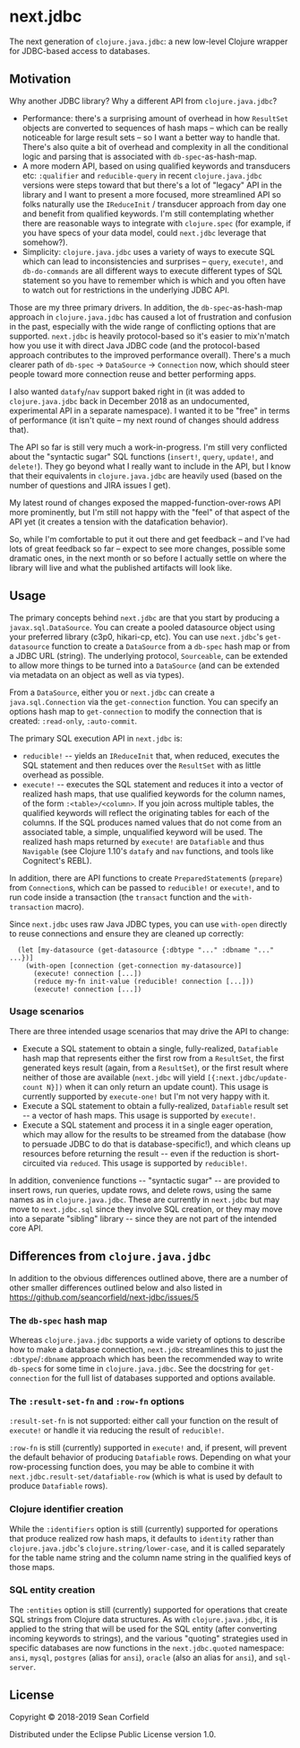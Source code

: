 # next.jdbc

The next generation of `clojure.java.jdbc`: a new low-level Clojure wrapper for JDBC-based access to databases.

## Motivation

Why another JDBC library? Why a different API from `clojure.java.jdbc`?

* Performance: there's a surprising amount of overhead in how `ResultSet` objects are converted to sequences of hash maps – which can be really noticeable for large result sets – so I want a better way to handle that. There's also quite a bit of overhead and complexity in all the conditional logic and parsing that is associated with `db-spec`-as-hash-map.
* A more modern API, based on using qualified keywords and transducers etc: `:qualifier` and `reducible-query` in recent `clojure.java.jdbc` versions were steps toward that but there's a lot of "legacy" API in the library and I want to present a more focused, more streamlined API so folks naturally use the `IReduceInit` / transducer approach from day one and benefit from qualified keywords. I'm still contemplating whether there are reasonable ways to integrate with `clojure.spec` (for example, if you have specs of your data model, could `next.jdbc` leverage that somehow?).
* Simplicity: `clojure.java.jdbc` uses a variety of ways to execute SQL which can lead to inconsistencies and surprises – `query`, `execute!`, and `db-do-commands` are all different ways to execute different types of SQL statement so you have to remember which is which and you often have to watch out for restrictions in the underlying JDBC API.

Those are my three primary drivers. In addition, the `db-spec`-as-hash-map approach in `clojure.java.jdbc` has caused a lot of frustration and confusion in the past, especially with the wide range of conflicting options that are supported. `next.jdbc` is heavily protocol-based so it's easier to mix'n'match how you use it with direct Java JDBC code (and the protocol-based approach contributes to the improved performance overall). There's a much clearer path of `db-spec` -> `DataSource` -> `Connection` now, which should steer people toward more connection reuse and better performing apps.

I also wanted `datafy`/`nav` support baked right in (it was added to `clojure.java.jdbc` back in December 2018 as an undocumented, experimental API in a separate namespace). I wanted it to be "free" in terms of performance (it isn't quite – my next round of changes should address that).

The API so far is still very much a work-in-progress. I'm still very conflicted about the "syntactic sugar" SQL functions (`insert!`, `query`, `update!`, and `delete!`). They go beyond what I really want to include in the API, but I know that their equivalents in `clojure.java.jdbc` are heavily used (based on the number of questions and JIRA issues I get).

My latest round of changes exposed the mapped-function-over-rows API more prominently, but I'm still not happy with the "feel" of that aspect of the API yet (it creates a tension with the datafication behavior).

So, while I'm comfortable to put it out there and get feedback – and I've had lots of great feedback so far – expect to see more changes, possible some dramatic ones, in the next month or so before I actually settle on where the library will live and what the published artifacts will look like.

## Usage

The primary concepts behind `next.jdbc` are that you start by producing a `javax.sql.DataSource`. You can create a pooled datasource object using your preferred library (c3p0, hikari-cp, etc). You can use `next.jdbc`'s `get-datasource` function to create a `DataSource` from a `db-spec` hash map or from a JDBC URL (string). The underlying protocol, `Sourceable`, can be extended to allow more things to be turned into a `DataSource` (and can be extended via metadata on an object as well as via types).

From a `DataSource`, either you or `next.jdbc` can create a `java.sql.Connection` via the `get-connection` function. You can specify an options hash map to `get-connection` to modify the connection that is created: `:read-only`, `:auto-commit`.

The primary SQL execution API in `next.jdbc` is:
* `reducible!` -- yields an `IReduceInit` that, when reduced, executes the SQL statement and then reduces over the `ResultSet` with as little overhead as possible.
* `execute!` -- executes the SQL statement and reduces it into a vector of realized hash maps, that use qualified keywords for the column names, of the form `:<table>/<column>`. If you join across multiple tables, the qualified keywords will reflect the originating tables for each of the columns. If the SQL produces named values that do not come from an associated table, a simple, unqualified keyword will be used. The realized hash maps returned by `execute!` are `Datafiable` and thus `Navigable` (see Clojure 1.10's `datafy` and `nav` functions, and tools like Cognitect's REBL).

In addition, there are API functions to create `PreparedStatement`s (`prepare`) from `Connection`s, which can be passed to `reducible!` or `execute!`, and to run code inside a transaction (the `transact` function and the `with-transaction` macro).

Since `next.jdbc` uses raw Java JDBC types, you can use `with-open` directly to reuse connections and ensure they are cleaned up correctly:

```
  (let [my-datasource (get-datasource {:dbtype "..." :dbname "..." ...})]
    (with-open [connection (get-connection my-datasource)]
      (execute! connection [...])
      (reduce my-fn init-value (reducible! connection [...]))
      (execute! connection [...])
```

### Usage scenarios

There are three intended usage scenarios that may drive the API to change:
* Execute a SQL statement to obtain a single, fully-realized, `Datafiable` hash map that represents either the first row from a `ResultSet`, the first generated keys result (again, from a `ResultSet`), or the first result where neither of those are available (`next.jdbc` will yield `[{:next.jdbc/update-count N}])` when it can only return an update count). This usage is currently supported by `execute-one!` but I'm not very happy with it.
* Execute a SQL statement to obtain a fully-realized, `Datafiable` result set -- a vector of hash maps. This usage is supported by `execute!`.
* Execute a SQL statement and process it in a single eager operation, which may allow for the results to be streamed from the database (how to persuade JDBC to do that is database-specific!), and which cleans up resources before returning the result -- even if the reduction is short-circuited via `reduced`. This usage is supported by `reducible!`.

In addition, convenience functions -- "syntactic sugar" -- are provided to insert rows, run queries, update rows, and delete rows, using the same names as in `clojure.java.jdbc`. These are currently in `next.jdbc` but may move to `next.jdbc.sql` since they involve SQL creation, or they may move into a separate "sibling" library -- since they are not part of the intended core API.

## Differences from `clojure.java.jdbc`

In addition to the obvious differences outlined above, there are a number of other smaller differences outlined below and also listed in https://github.com/seancorfield/next-jdbc/issues/5

### The `db-spec` hash map

Whereas `clojure.java.jdbc` supports a wide variety of options to describe how to make a database connection, `next.jdbc` streamlines this to just the `:dbtype`/`:dbname` approach which has been the recommended way to write `db-spec`s for some time in `clojure.java.jdbc`. See the docstring for `get-connection` for the full list of databases supported and options available.

### The `:result-set-fn` and `:row-fn` options

`:result-set-fn` is not supported: either call your function on the result of `execute!` or handle it via reducing the result of `reducible!`.

`:row-fn` is still (currently) supported in `execute!` and, if present, will prevent the default behavior of producing `Datafiable` rows. Depending on what your row-processing function does, you may be able to combine it with `next.jdbc.result-set/datafiable-row` (which is what is used by default to produce `Datafiable` rows).

### Clojure identifier creation

While the `:identifiers` option is still (currently) supported for operations that produce realized row hash maps, it defaults to `identity` rather than `clojure.java.jdbc`'s `clojure.string/lower-case`, and it is called separately for the table name string and the column name string in the qualified keys of those maps.

### SQL entity creation

The `:entities` option is still (currently) supported for operations that create SQL strings from Clojure data structures. As with `clojure.java.jdbc`, it is applied to the string that will be used for the SQL entity (after converting incoming keywords to strings), and the various "quoting" strategies used in specific databases are now functions in the `next.jdbc.quoted` namespace: `ansi`, `mysql`, `postgres` (alias for `ansi`), `oracle` (also an alias for `ansi`), and `sql-server`.

## License

Copyright © 2018-2019 Sean Corfield

Distributed under the Eclipse Public License version 1.0.
